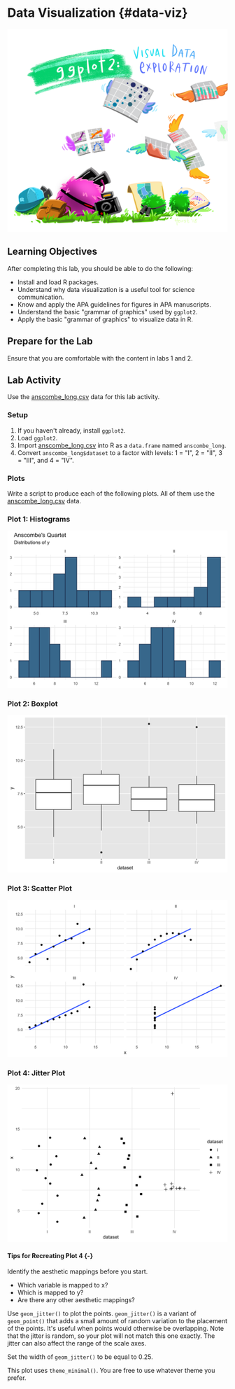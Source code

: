 # Data Visualization {#data-viz}

![Art by [\@allison_horst](https://twitter.com/allison_horst)](assets/images/ggplot2_exploratory.png)

## Learning Objectives

After completing this lab, you should be able to do the following:

* Install and load R packages.
* Understand why data visualization is a useful tool for science communication.
* Know and apply the APA guidelines for figures in APA manuscripts.
* Understand the basic "grammar of graphics" used by `ggplot2`.
* Apply the basic "grammar of graphics" to visualize data in R.

## Prepare for the Lab

Ensure that you are comfortable with the content in labs 1 and 2.

## Lab Activity

Use the [anscombe_long.csv](assets/data/anscombe_long.csv) data for this lab activity.

### Setup

1. If you haven't already, install `ggplot2`.
2. Load `ggplot2`.
3. Import [anscombe_long.csv](assets/data/anscombe_long.csv) into R as a `data.frame` named `anscombe_long`.
4. Convert `anscombe_long$dataset` to a factor with levels: 1 = "I", 2 = "II", 3 = "III", and 4 = "IV".



### Plots

Write a script to produce each of the following plots. All of them use the [anscombe_long.csv](assets/data/anscombe_long.csv) data.

### Plot 1: Histograms



![](assets/images/figure-html/plot1-1.png)


### Plot 2: Boxplot



![](assets/images/figure-html/plot2-1.png)


### Plot 3: Scatter Plot



![](assets/images/figure-html/plot3-1.png)


### Plot 4: Jitter Plot



![](assets/images/figure-html/plot4-1.png)


#### Tips for Recreating Plot 4 {-}

Identify the aesthetic mappings before you start.

* Which variable is mapped to x?
* Which is mapped to y?
* Are there any other aesthetic mappings?

Use `geom_jitter()` to plot the points. `geom_jitter()` is a variant of `geom_point()` that adds a small amount of random variation to the placement of the points. It's useful when points would otherwise be overlapping. Note that the jitter is random, so your plot will not match this one exactly. The jitter can also affect the range of the scale axes.

Set the width of `geom_jitter()` to be equal to 0.25.

This plot uses `theme_minimal()`. You are free to use whatever theme you prefer.

<!-- ## Resources -->

<!-- [Data Visualization Slides](assets/slides/03-data-visualisation-slides.pdf) -->
